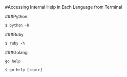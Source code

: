 #Accessing Internal Help in Each Language from Terminal

###Python

```
$ python -h
```

###Ruby

```
$ ruby -h
```

###Golang

```
go help
```

```
$ go help [topic]
```
